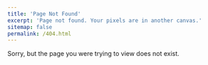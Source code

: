```yaml
---
title: 'Page Not Found'
excerpt: 'Page not found. Your pixels are in another canvas.'
sitemap: false
permalink: /404.html
---
```


Sorry, but the page you were trying to view does not exist.
